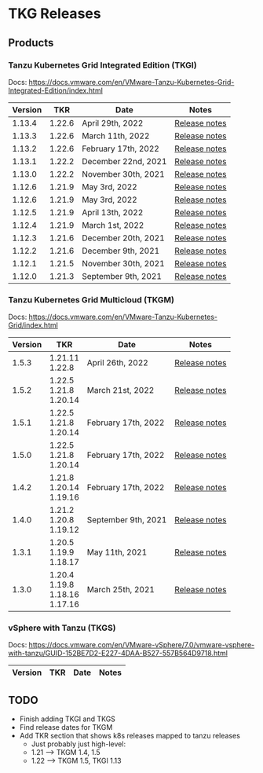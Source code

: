 # TKG Releases

## Products

### Tanzu Kubernetes Grid Integrated Edition (TKGI)
Docs: https://docs.vmware.com/en/VMware-Tanzu-Kubernetes-Grid-Integrated-Edition/index.html

|Version|TKR|Date|Notes|
|-------|---|----|-----|
|1.13.4|1.22.6<br />|April 29th, 2022|[Release notes](https://docs.pivotal.io/tkgi/1-13/release-notes.html#1-13-4)|
|1.13.3|1.22.6<br />|March 11th, 2022|[Release notes](https://docs.pivotal.io/tkgi/1-13/release-notes.html#1-13-3)|
|1.13.2|1.22.6<br />|February 17th, 2022|[Release notes](https://docs.pivotal.io/tkgi/1-13/release-notes.html#1-13-2)|
|1.13.1|1.22.2<br />|December 22nd, 2021|[Release notes](https://docs.pivotal.io/tkgi/1-13/release-notes.html#1-13-1)|
|1.13.0|1.22.2<br />|November 30th, 2021|[Release notes](https://docs.pivotal.io/tkgi/1-13/release-notes.html#1-13-0)|
|1.12.6|1.21.9<br />|May 3rd, 2022|[Release notes](https://docs.pivotal.io/tkgi/1-12/release-notes.html#1-12-6)|
|1.12.6|1.21.9<br />|May 3rd, 2022|[Release notes](https://docs.pivotal.io/tkgi/1-12/release-notes.html#1-12-6)|
|1.12.5|1.21.9<br />|April 13th, 2022|[Release notes](https://docs.pivotal.io/tkgi/1-12/release-notes.html#1-12-5)|
|1.12.4|1.21.9<br />|March 1st, 2022|[Release notes](https://docs.pivotal.io/tkgi/1-12/release-notes.html#1-12-4)|
|1.12.3|1.21.6<br />|December 20th, 2021|[Release notes](https://docs.pivotal.io/tkgi/1-12/release-notes.html#1-12-6)|
|1.12.2|1.21.6<br />|December 9th, 2021|[Release notes](https://docs.pivotal.io/tkgi/1-12/release-notes.html#1-12-2)|
|1.12.1|1.21.5<br />|November 30th, 2021|[Release notes](https://docs.pivotal.io/tkgi/1-12/release-notes.html#1-12-1)|
|1.12.0|1.21.3<br />|September 9th, 2021|[Release notes](https://docs.pivotal.io/tkgi/1-12/release-notes.html#1-12-0)|

### Tanzu Kubernetes Grid Multicloud (TKGM)
Docs: https://docs.vmware.com/en/VMware-Tanzu-Kubernetes-Grid/index.html

|Version|TKR|Date|Notes|
|-------|---|----|-----|
|1.5.3|1.21.11<br />1.22.8<br />|April 26th, 2022|[Release notes](https://docs.vmware.com/en/VMware-Tanzu-Kubernetes-Grid/1.5/vmware-tanzu-kubernetes-grid-15/GUID-release-notes.html)|
|1.5.2|1.22.5<br />1.21.8<br />1.20.14<br />|March 21st, 2022|[Release notes](https://docs.vmware.com/en/VMware-Tanzu-Kubernetes-Grid/1.5/vmware-tanzu-kubernetes-grid-15/GUID-release-notes.html)|
|1.5.1|1.22.5<br />1.21.8<br />1.20.14<br />|February 17th, 2022|[Release notes](https://docs.vmware.com/en/VMware-Tanzu-Kubernetes-Grid/1.5/vmware-tanzu-kubernetes-grid-15/GUID-release-notes.html)|
|1.5.0|1.22.5<br />1.21.8<br />1.20.14<br />|February 17th, 2022|[Release notes](https://docs.vmware.com/en/VMware-Tanzu-Kubernetes-Grid/1.5/vmware-tanzu-kubernetes-grid-15/GUID-release-notes.html)|
|1.4.2|1.21.8<br />1.20.14<br />1.19.16<br />|February 17th, 2022|[Release notes](https://docs.vmware.com/en/VMware-Tanzu-Kubernetes-Grid/1.4.2/rn/vmware-tanzu-kubernetes-grid-142-release-notes/index.html)|
|1.4.0|1.21.2<br />1.20.8<br />1.19.12<br />|September 9th, 2021|[Release notes](https://docs.vmware.com/en/VMware-Tanzu-Kubernetes-Grid/1.4/rn/VMware-Tanzu-Kubernetes-Grid-14-Release-Notes.html)|
|1.3.1|1.20.5<br />1.19.9<br />1.18.17<br />|May 11th, 2021|[Release notes](https://docs.vmware.com/en/VMware-Tanzu-Kubernetes-Grid/1.3.1/rn/VMware-Tanzu-Kubernetes-Grid-131-Release-Notes.html)|
|1.3.0|1.20.4<br />1.19.8<br />1.18.16<br />1.17.16<br />|March 25th, 2021|[Release notes](https://docs.vmware.com/en/VMware-Tanzu-Kubernetes-Grid/1.3/rn/VMware-Tanzu-Kubernetes-Grid-13-Release-Notes.html)|

### vSphere with Tanzu (TKGS)
Docs: https://docs.vmware.com/en/VMware-vSphere/7.0/vmware-vsphere-with-tanzu/GUID-152BE7D2-E227-4DAA-B527-557B564D9718.html

|Version|TKR|Date|Notes|
|-------|---|----|-----|


## TODO

* Finish adding TKGI and TKGS
* Find release dates for TKGM
* Add TKR section that shows k8s releases mapped to tanzu releases
  * Just probably just high-level:
  * 1.21 --> TKGM 1.4, 1.5
  * 1.22 --> TKGM 1.5, TKGI 1.13
